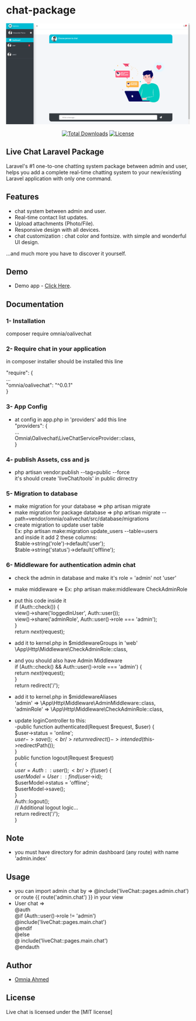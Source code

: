 # chat-package

<p style="text-align:center;width:100%;"><img src="/art/preview.png" alt="Live chat Laravel Package"></p>

<p align="center">
<a href="https://packagist.org/packages/omnia/oalivechat"><img src="https://poser.pugx.org/munafio/chatify/downloads?style=flat-square" alt="Total Downloads"></a>
<a href="https://packagist.org/packages/omnia/oalivechat"><img src="https://poser.pugx.org/munafio/chatify/license?style=flat-square" alt="License"></a>
</p>

## Live Chat Laravel Package

Laravel's #1 one-to-one chatting system package between admin and user, helps you add a complete real-time chatting system to your new/existing Laravel application with only one command.

## Features

- chat system between admin and user.
- Real-time contact list updates.
- Upload attachments (Photo/File).
- Responsive design with all devices.
- chat customization : chat color and fontsize.
  with simple and wonderful UI design.

...and much more you have to discover it yourself.

## Demo

- Demo app - [Click Here](https://github.com/OmniaAhmed208/live_chat_demo).

## Documentation

### 1- Installation 

composer require omnia/oalivechat

### 2- Require chat in your application

in composer installer should be installed this line

"require": { <br/>
  ... <br/>
  "omnia/oalivechat": "^0.0.1" <br/>
}

### 3- App Config

- at config in app.php in 'providers' add this line <br/>
"providers": { <br/>
  ... <br/>
  Omnia\Oalivechat\LiveChatServiceProvider::class, <br/>
}

### 4- publish Assets, css and js

- php artisan vendor:publish --tag=public --force <br/>
 it's should create 'liveChat/tools' in public dirrectry

### 5- Migration to database

- make migration for your database => php artisan migrate
- make migration for package database => php artisan migrate --path=vendor/omnia/oalivechat/src/database/migrations
- create migration to update user table <br/>
Ex: php artisan make:migration update_users --table=users <br/>
and inside it add 2 these columns: <br/>
$table->string('role')->default('user'); </br>
$table->string('status')->default('offline');

### 6- Middleware for authentication admin chat

- check the admin in database and make it's role = 'admin' not 'user'
- make middleware => Ex: php artisan make:middleware CheckAdminRole
- put this code inside it <br/>
if (Auth::check()) { <br/>
  view()->share('loggedInUser', Auth::user()); <br/>
  view()->share('adminRole', Auth::user()->role === 'admin');<br/>
}<br/>
return $next($request);

- add it to kernel.php in $middlewareGroups in 'web' <br/>
 \App\Http\Middleware\CheckAdminRole::class,

- and you should also have Admin Middleware <br/>
if (Auth::check() && Auth::user()->role === 'admin') { <br/>
  return $next($request); <br/>
}<br/>
return redirect('/');

- add it to kernel.php in $middlewareAliases <br/>
'admin' => \App\Http\Middleware\AdminMiddleware::class, <br/>
'adminRole' => \App\Http\Middleware\CheckAdminRole::class,

- update loginController to this: <br/>
-public function authenticated(Request $request, $user)
{<br/>
    $user->status = 'online';<br/>
    $user->save();<br/>
    return redirect()->intended($this->redirectPath());<br/>
}<br/>
public function logout(Request $request) <br/>
{<br/>
  $user = Auth::user();<br/>
  if ($user) { <br/>
      $userModel = User::find($user->id);<br/>
      $userModel->status = 'offline';<br/>
      $userModel->save();<br/>
  }<br/>
  Auth::logout();<br/>
  // Additional logout logic... <br/>
  return redirect('/'); <br/>
}

## Note

- you must have directory for admin dashboard (any route) with name 'admin.index'

## Usage

- you can import admin chat by => @include('liveChat::pages.admin.chat') or route {{ route('admin.chat') }} in your view
- User chat => <br/>
  @auth <br/>
    @if (Auth::user()->role != 'admin') <br/>
        @include('liveChat::pages.main.chat') <br/>
    @endif <br/>
  @else <br/>
    @ include('liveChat::pages.main.chat')<br/>
  @endauth

## Author

- [Omnia Ahmed](https://omnia-ahmed.onrender.com/index)

## License

Live chat is licensed under the [MIT license]
